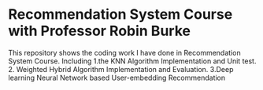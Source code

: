 # Recommendation System Course with Professor Robin Burke
This repository shows the coding work I have done in Recommendation System Course. Including 1.the KNN Algorithm Implementation and Unit test.
2. Weighted Hybrid Algorithm Implementation and Evaluation.
3.Deep learning Neural Network based User-embedding Recommendation 

